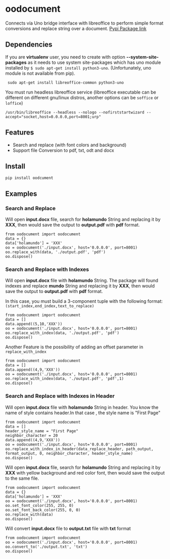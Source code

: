 # oodocument

Connects vía Uno bridge interface with libreoffice to perform simple format conversions and replace string over a document.
[Pypi Package link](https://pypi.org/project/oodocument/)

## Dependencies

 If you are **virtualenv** user, you need to create with option **--system-site-packages** as it needs to use system site-packages which has uno module installed by `$ sudo apt-get install python3-uno`. (Unfortunately, uno module is not available from pip).

```
 sudo apt-get install libreoffice-common python3-uno
```

You must run headless libreoffice service (libreoffice executable can be different on different gnu/linux distros, another options can be  `soffice` or `loffice`)

```
/usr/bin/libreoffice --headless --nologo --nofirststartwizard --accept="socket,host=0.0.0.0,port=8001;urp"
```

## Features

- Search and replace (with font colors and background)
- Support file Conversion to pdf, txt, odt and docx

## Install

`pip install oodcument`

## Examples

### Search and Replace

Will open **input.docx** file, search for **holamundo** String and replacing it by **XXX**, then would save the output to **output.pdf** with **pdf** format.

```
from oodocument import oodocument
data = {}
data['holamundo'] = 'XXX'
oo = oodocument('./input.docx', host='0.0.0.0', port=8001)
oo.replace_with(data, './output.pdf', 'pdf')
oo.dispose()
```

### Search and Replace with Indexes

Will open **input.docx** file with **holamundo** String. The package will found indexes and replace **mundo** String and replacing it by **XXX**, then would save the output to **output.pdf** with **pdf** format.

In this case, you must build a  3-component tuple with the following format:```(start_index,end_index,text_to_replace)``` 

```
from oodocument import oodocument
data = []
data.append((5,10,'XXX'))
oo = oodocument('./input.docx', host='0.0.0.0', port=8001)
oo.replace_with_index(data, './output.pdf', 'pdf')
oo.dispose()
```

Another Feature is the possibility of adding an offset parameter in ```replace_with_index```

```
from oodocument import oodocument
data = []
data.append((4,9,'XXX'))
oo = oodocument('./input.docx', host='0.0.0.0', port=8001)
oo.replace_with_index(data, './output.pdf', 'pdf',1)
oo.dispose()
```
### Search and Replace with Indexes in Header
Will open **input.docx** file with **holamundo** String in header. You know the name of style contains header.In that case , the style name is "First Page"

```
from oodocument import oodocument
data = []
header_style_name = "First Page"
neighbor_character = 20
data.append((4,9,'XXX'))
oo = oodocument('./input.docx', host='0.0.0.0', port=8001)
oo.replace_with_index_in_header(data_replace_header, path_output, format_output, 0, neighbor_character, header_style_name)
oo.dispose()
```

Will open **input.docx** file, search for **holamundo** String and replacing it by **XXX** with yellow background and red color font, then would save the output to the same file.

```
from oodocument import oodocument
data = {}
data['holamundo'] = 'XXX'
oo = oodocument('./input.docx', host='0.0.0.0', port=8001)
oo.set_font_color(255, 255, 0)
oo.set_font_back_color(255, 0, 0)
oo.replace_with(data)
oo.dispose()
```

Will convert **input.docx** file to **output.txt** file with **txt** format

```
from oodocument import oodocument
oo = oodocument('./input.docx', host='0.0.0.0', port=8001)
oo.convert_to('./output.txt', 'txt')
oo.dispose()
```
